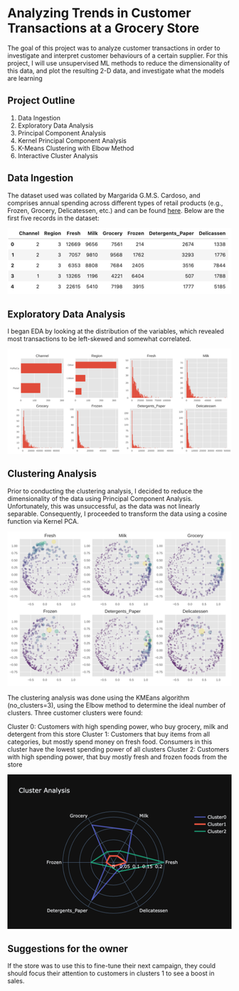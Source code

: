 # Analyzing Trends in Customer Transactions at a Grocery Store
The goal of this project was to analyze customer transactions in order to investigate and interpret customer behaviours of a certain supplier. For this project, I will use unsupervised ML methods to reduce the dimensionality of this data, and plot the resulting 2-D data, and investigate what the models are learning

## Project Outline
<ol>
  <li>Data Ingestion</li>
  <li>Exploratory Data Analysis</li>
  <li>Principal Component Analysis</li>
  <li>Kernel Principal Component Analysis</li>
  <li>K-Means Clustering with Elbow Method</li>
  <li>Interactive Cluster Analysis</li>
</ol>

## Data Ingestion
The dataset used was collated by Margarida G.M.S. Cardoso, and comprises annual spending across different types of retail products (e.g., Frozen, Grocery, Delicatessen, etc.) and can be found [here](https://archive.ics.uci.edu/ml/datasets/Wholesale+customers). Below are the first five records in the dataset:

![df.head](https://github.com/cfonderson/portfolio/blob/main/Data%20Science/Customer%20Segmentation/img/df_head.png)

## Exploratory Data Analysis
I began EDA by looking at the distribution of the variables, which revealed most transactions to be left-skewed and somewhat correlated.

![distributions](https://github.com/cfonderson/portfolio/blob/main/Data%20Science/Customer%20Segmentation/img/distribution.png)

## Clustering Analysis
Prior to conducting the clustering analysis, I decided to reduce the dimensionality of the data using Principal Component Analysis. Unfortunately, this was unsuccessful, as the data was not linearly separable. Consequently, I proceeded to transform the data using a cosine function via Kernel PCA.

![feature separation](https://github.com/cfonderson/portfolio/blob/main/Data%20Science/Customer%20Segmentation/img/feature_sep.png)

The clustering analysis was done using the KMEans algorithm (no_clusters=3), using the Elbow method to determine the ideal number of clusters. Three customer clusters were found:

Cluster 0: Customers with high spending power, who buy grocery, milk and detergent from this store
Cluster 1: Customers that buy items from all categories, but mostly spend money on fresh food. Consumers in this cluster have the lowest spending power of all clusters
Cluster 2: Customers with high spending power, that buy mostly fresh and frozen foods from the store

![clusters](https://github.com/cfonderson/portfolio/blob/main/Data%20Science/Customer%20Segmentation/img/clusters.png)

## Suggestions for the owner
If the store was to use this to fine-tune their next campaign, they could should focus their attention to customers in clusters 1 to see a boost in sales.
